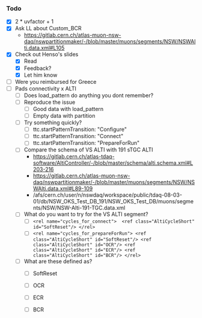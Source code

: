 ### Todo

- [x] 2 * uvfactor + 1
- [x] Ask LL about Custom_BCR
  - https://gitlab.cern.ch/atlas-muon-nsw-daq/nswpartitionmaker/-/blob/master/muons/segments/NSW/NSWAlti.data.xml#L105
- [x] Check out Henso's slides
  - [x] Read
  - [x] Feedback?
  - [x] Let him know
- [ ] Were you reimbursed for Greece
- [ ] Pads connectivity x ALTI
  - [ ] Does load_pattern do anything you dont remember?
  - [ ] Reproduce the issue
    - [ ] Good data with load_pattern
    - [ ] Empty data with partition
  - [ ] Try something quickly?
    - [ ] ttc.startPatternTransition: "Configure"
    - [ ] ttc.startPatternTransition: "Connect"
    - [ ] ttc.startPatternTransition: "PrepareForRun"
  - [ ] Compare the schema of VS ALTI with 191 sTGC ALTI
    - https://gitlab.cern.ch/atlas-tdaq-software/AltiController/-/blob/master/schema/alti.schema.xml#L203-216
    - https://gitlab.cern.ch/atlas-muon-nsw-daq/nswpartitionmaker/-/blob/master/muons/segments/NSW/NSWAlti.data.xml#L89-109
    - /afs/cern.ch/user/n/nswdaq/workspace/public/tdaq-08-03-01/db/NSW_OKS_Test_DB_191/NSW_OKS_Test_DB/muons/segments/NSW/NSW-Alti-191-TGC.data.xml
  - [ ] What do you want to try for the VS ALTI segment?
    - [ ] `<rel name="cycles_for_connect">  <ref class="AltiCycleShort" id="SoftReset"/> </rel>`
    - [ ] `<rel name="cycles_for_prepareForRun"> <ref class="AltiCycleShort" id="SoftReset"/> <ref class="AltiCycleShort" id="OCR"/> <ref class="AltiCycleShort" id="ECR"/> <ref class="AltiCycleShort" id="BCR"/> </rel>`
  - [ ] What are these defined as?
    - [ ] SoftReset
    - [ ] OCR
    - [ ] ECR
    - [ ] BCR
    
